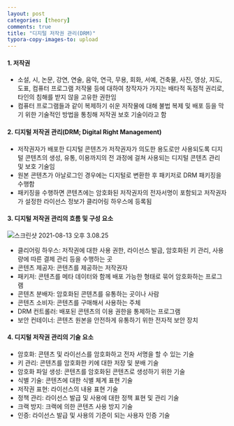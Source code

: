 ```yaml
---
layout: post
categories: [theory]
comments: true
title: "디지털 저작권 관리(DRM)"
typora-copy-images-to: upload
---
```


#### 1. 저작권

- 소설, 시, 논문, 강연, 연술, 음악, 연극, 무용, 회화, 서예, 건축물, 사진, 영상, 지도, 도표, 컴퓨터 프로그램 저작물 등에 대하여 창작자가 가지는 배타적 독점적 권리로, 타인의 침해를 받지 않을 고유한 권한임
- 컴퓨터 프로그램들과 같이 복제하기 쉬운 저작물에 대해 불법 복제 및 배포 등을 막기 위한 기술적인 방법을 통칭해 저작권 보호 기술이라고 함

#### 2. 디지털 저작권 관리(DRM; Digital Right Management)

- 저작권자가 배포한 디지털 콘텐츠가 저작권자가 의도한 용도로만 사용되도록 디지털 콘텐츠의 생성, 유통, 이용까지의 전 과정에 걸쳐 사용되는 디지털 콘텐츠 관리 및 보호 기술임
- 원본 콘텐츠가 아날로그인 경우에는 디지털로 변환한 후 패키저로 DRM 패키징을 수행함
- 패키징을 수행하면 콘텐츠에는 암호화된 저작권자의 전자서명이 포함되고 저작권자가 설정한 라이선스 정보가 클리어링 하우스에 등록됨

#### 3. 디지털 저작권 관리의 흐름 및 구성 요소

![스크린샷 2021-08-13 오후 3.08.25](https://tva1.sinaimg.cn/large/008i3skNgy1gtf4pbeliyj61160hun0g02.jpg)

- 클리어링 하우스: 저작권에 대한 사용 권한, 라이선스 발급, 암호화된 키 관리, 사용량에 따른 결제 관리 등을 수행하는 곳
- 콘텐츠 제공자: 콘텐츠를 제공하는 저작권자
- 패키저: 콘텐츠를 메타 데이터와 함께 배포 가능한 형태로 묶어 암호화하는 프로그램
- 콘텐츠 분배자: 암호화된 콘텐츠를 유통하는 곳이나 사람
- 콘텐츠 소비자: 콘텐츠를 구매해서 사용하는 주체
- DRM 컨트롤러: 배포된 콘텐츠의 이용 권한을 통제하는 프로그램
- 보안 컨테이너: 콘텐츠 원본을 안전하게 유통하기 위한 전자적 보안 장치

#### 4. 디지털 저작권 관리의 기술 요소

- 암호화: 콘텐츠 및 라이선스를 암호화하고 전자 서명을 할 수 있는 기술
- 키 관리: 콘텐츠를 암호화한 키에 대한 저장 및 분배 기술
- 암호화 파일 생성: 콘텐츠를 암호화된 콘텐츠로 생성하기 위한 기술
- 식별 기술: 콘텐츠에 대한 식별 체계 표현 기술
- 저작권 표현: 라이선스의 내용 표현 기술
- 정책 관리: 라이선스 발급 및 사용에 대한 정책 표현 및 관리 기술
- 크랙 방지: 크랙에 의한 콘텐츠 사용 방지 기술
- 인증: 라이선스 발급 및 사용의 기준이 되는 사용자 인증 기술